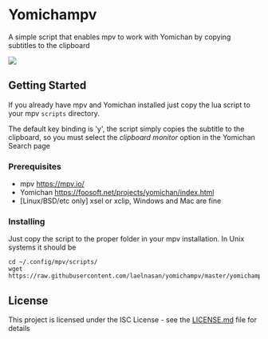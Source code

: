 # Yomichampv
A simple script that enables mpv to work with Yomichan by copying subtitles to the clipboard

![](https://media1.giphy.com/media/MCS5hVmcZ4JqLM28a6/giphy.gif)

## Getting Started

If you already have mpv and Yomichan installed just copy the lua script
to your mpv ``scripts`` directory.

The default key binding is 'y', the script simply copies the subtitle to
the clipboard, so you must select the _clipboard monitor_ option in the 
Yomichan Search page

### Prerequisites

- mpv https://mpv.io/
- Yomichan https://foosoft.net/projects/yomichan/index.html
- [Linux/BSD/etc only] xsel or xclip, Windows and Mac are fine

### Installing

Just copy the script to the proper folder in your mpv installation. In
Unix systems it should be
```
cd ~/.config/mpv/scripts/
wget https://raw.githubusercontent.com/laelnasan/yomichampv/master/yomichampv.lua
```

## License

This project is licensed under the ISC License - see the [LICENSE.md](LICENSE.md) file for details
